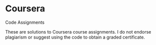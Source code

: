 # Coursera
Code Assignments

These are solutions to Coursera course assignments. 
I do not endorse plagiarism or suggest using the code to obtain a graded certificate.
